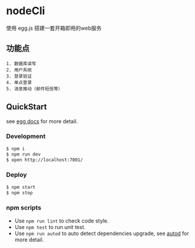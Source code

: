 # nodeCli

使用 egg.js 搭建一套开箱即用的web服务

## 功能点
    1. 数据库读写
    2. 用户系统
    3. 登录验证
    4. 单点登录
    5. 消息推动（邮件短信等）
    
## QuickStart

<!-- add docs here for user -->

see [egg docs][egg] for more detail.

### Development

```bash
$ npm i
$ npm run dev
$ open http://localhost:7001/
```


### Deploy

```bash
$ npm start
$ npm stop
```

### npm scripts

- Use `npm run lint` to check code style.
- Use `npm test` to run unit test.
- Use `npm run autod` to auto detect dependencies upgrade, see [autod](https://www.npmjs.com/package/autod) for more detail.


[egg]: https://eggjs.org